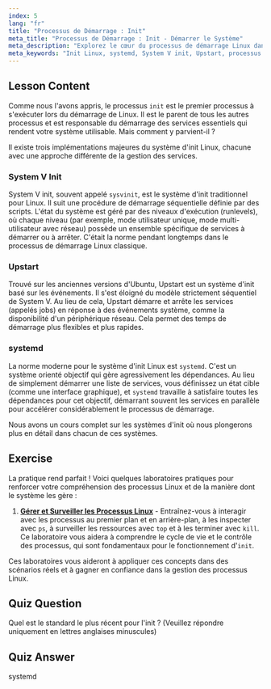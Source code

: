 ```yaml
---
index: 5
lang: "fr"
title: "Processus de Démarrage : Init"
meta_title: "Processus de Démarrage : Init - Démarrer le Système"
meta_description: "Explorez le cœur du processus de démarrage Linux dans ce guide pour débutants. Apprenez les différents systèmes init Linux, incluant le traditionnel System V, Upstart, et la norme moderne, systemd. Comprenez comment ces systèmes démarrent et gèrent les services sur votre machine."
meta_keywords: "Init Linux, systemd, System V init, Upstart, processus de démarrage Linux, tutoriel Linux, Linux débutant, guide Linux"
---
```


## Lesson Content

Comme nous l'avons appris, le processus `init` est le premier processus à s'exécuter lors du démarrage de Linux. Il est le parent de tous les autres processus et est responsable du démarrage des services essentiels qui rendent votre système utilisable. Mais comment y parvient-il ?

Il existe trois implémentations majeures du système d'init Linux, chacune avec une approche différente de la gestion des services.

### System V Init

System V init, souvent appelé `sysvinit`, est le système d'init traditionnel pour Linux. Il suit une procédure de démarrage séquentielle définie par des scripts. L'état du système est géré par des niveaux d'exécution (runlevels), où chaque niveau (par exemple, mode utilisateur unique, mode multi-utilisateur avec réseau) possède un ensemble spécifique de services à démarrer ou à arrêter. C'était la norme pendant longtemps dans le processus de démarrage Linux classique.

### Upstart

Trouvé sur les anciennes versions d'Ubuntu, Upstart est un système d'init basé sur les événements. Il s'est éloigné du modèle strictement séquentiel de System V. Au lieu de cela, Upstart démarre et arrête les services (appelés jobs) en réponse à des événements système, comme la disponibilité d'un périphérique réseau. Cela permet des temps de démarrage plus flexibles et plus rapides.

### systemd

La norme moderne pour le système d'init Linux est `systemd`. C'est un système orienté objectif qui gère agressivement les dépendances. Au lieu de simplement démarrer une liste de services, vous définissez un état cible (comme une interface graphique), et `systemd` travaille à satisfaire toutes les dépendances pour cet objectif, démarrant souvent les services en parallèle pour accélérer considérablement le processus de démarrage.

Nous avons un cours complet sur les systèmes d'init où nous plongerons plus en détail dans chacun de ces systèmes.

## Exercise

La pratique rend parfait ! Voici quelques laboratoires pratiques pour renforcer votre compréhension des processus Linux et de la manière dont le système les gère :

1.  **[Gérer et Surveiller les Processus Linux](https://labex.io/fr/labs/comptia-manage-and-monitor-linux-processes-590864)** - Entraînez-vous à interagir avec les processus au premier plan et en arrière-plan, à les inspecter avec `ps`, à surveiller les ressources avec `top` et à les terminer avec `kill`. Ce laboratoire vous aidera à comprendre le cycle de vie et le contrôle des processus, qui sont fondamentaux pour le fonctionnement d'`init`.

Ces laboratoires vous aideront à appliquer ces concepts dans des scénarios réels et à gagner en confiance dans la gestion des processus Linux.

## Quiz Question

Quel est le standard le plus récent pour l'init ? (Veuillez répondre uniquement en lettres anglaises minuscules)

## Quiz Answer

systemd
